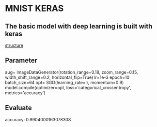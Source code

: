 # MNIST KERAS
## The basic model with deep learning is built with keras
[structure](./structure.png)
## Parameter
aug= ImageDataGenerator(rotation_range=0.18, zoom_range=0.15, width_shift_range=0.2, horizontal_flip=True)
lr=1e-3
epoch=10
batch_size=64
opt= SGD(learning_rate=lr, momentum=0.9)
model.compile(optimizer=opt, loss='categorical_crossentropy', metrics='accuracy')

## Evaluate
accuracy: 0.9904000163078308
